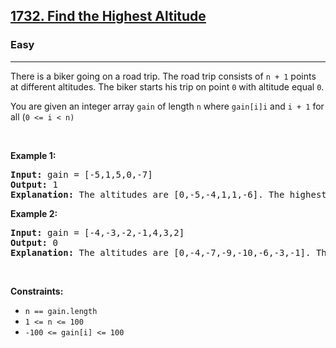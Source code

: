 <h2><a href="https://leetcode.com/problems/find-the-highest-altitude/">1732. Find the Highest Altitude</a></h2><h3>Easy</h3><hr><div><p><font papago-translate="cached" papago-id="14">There is a biker going on a road trip. The road trip consists of </font><code>n + 1</code><font papago-translate="cached" papago-id="15"> points at different altitudes. The biker starts his trip on point </font><code>0</code><font papago-translate="cached" papago-id="16"> with altitude equal </font><code>0</code><font papago-translate="cached" papago-id="17">.</font></p>

<p><font papago-translate="cached" papago-id="18">You are given an integer array </font><code>gain</code><font papago-translate="cached" papago-id="19"> of length </font><code>n</code><font papago-translate="cached" papago-id="20"> where </font><code>gain[i]</code><code>i</code><font papago-translate="cached" papago-id="22">​​​​​​ and </font><code>i + 1</code><font papago-translate="cached" papago-id="23"> for all (</font><code>0 &lt;= i &lt; n)</code></p>

<p>&nbsp;</p>
<p><strong class="example" papago-id="25" papago-translate="translated">Example 1:</strong></p>

<pre papago-id="26" papago-translate="cached"><strong papago-id="26-0">Input:</strong> gain = [-5,1,5,0,-7]
<strong papago-id="26-2">Output:</strong> 1
<strong papago-id="26-4">Explanation:</strong> The altitudes are [0,-5,-4,1,1,-6]. The highest is 1.
</pre>

<p><strong class="example" papago-id="27" papago-translate="translated">Example 2:</strong></p>

<pre papago-id="28" papago-translate="cached"><strong papago-id="28-0">Input:</strong> gain = [-4,-3,-2,-1,4,3,2]
<strong papago-id="28-2">Output:</strong> 0
<strong papago-id="28-4">Explanation:</strong> The altitudes are [0,-4,-7,-9,-10,-6,-3,-1]. The highest is 0.
</pre>

<p>&nbsp;</p>
<p><strong>Constraints:</strong></p>

<ul>
	<li><code>n == gain.length</code></li>
	<li><code>1 &lt;= n &lt;= 100</code></li>
	<li><code>-100 &lt;= gain[i] &lt;= 100</code></li>
</ul>
</div>